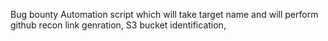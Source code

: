 Bug bounty Automation script which will take target name and will perform github recon link genration, S3 bucket identification, 

